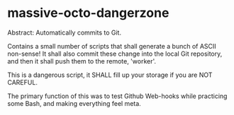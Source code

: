 massive-octo-dangerzone
=======================

Abstract: Automatically commits to Git.

Contains a small number of scripts that shall generate a bunch of ASCII non-sense!
It shall also commit these change into the local Git repository, and then it shall push them to the remote, 'worker'.

This is a dangerous script, it SHALL fill up your storage if you are NOT CAREFUL.

The primary function of this was to test Github Web-hooks while practicing some Bash, and making everything feel meta.
